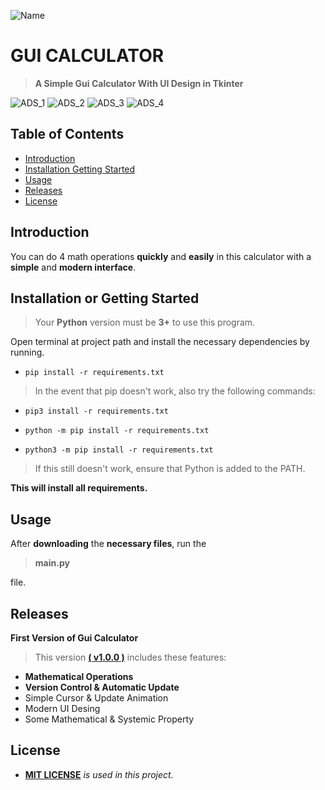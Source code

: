 ![Name](https://user-images.githubusercontent.com/102368077/161375659-afe61e42-ca8f-4472-98cf-b518ffa9ee60.png)

# GUI CALCULATOR

> **A Simple Gui Calculator With UI Design in Tkinter**

![ADS_1](https://user-images.githubusercontent.com/102368077/161375672-a78cbe71-8d1a-4d2d-a803-9405af2f91e7.jpg)
![ADS_2](https://user-images.githubusercontent.com/102368077/161375680-9a7fd620-ed8f-4616-ba71-fb199addf489.jpg)
![ADS_3](https://user-images.githubusercontent.com/102368077/161375687-9106e2aa-084c-474a-affd-85f8dd1220bb.jpg)
![ADS_4](https://user-images.githubusercontent.com/102368077/161375691-7adc6d70-bbd9-4a40-9bf9-09d03ab6b56a.jpg)

## Table of Contents

- [Introduction](#Introduction)
- [Installation Getting Started](#Installation-or-Getting-Started)
- [Usage](#Usage)
- [Releases](#Releases)
- [License](#License)

## Introduction
You can do 4 math operations **quickly** and **easily** in this calculator with a **simple** and **modern interface**.
## Installation or Getting Started
> Your **Python** version must be **3+** to use this program.

Open terminal at project path and install the necessary dependencies by running.
* `pip install -r requirements.txt`

> In the event that pip doesn't work, also try the following commands:
        
* `pip3 install -r requirements.txt`
         
* `python -m pip install -r requirements.txt`
         
* `python3 -m pip install -r requirements.txt`
         
> If this still doesn't work, ensure that Python is added to the PATH.
   
   
**This will install all requirements.**

## Usage

After **downloading** the **necessary files**, run the 

> **main.py**

file.

## Releases
**First Version of Gui Calculator**

> This version [**( v1.0.0 )**](https://github.com/destrochloridium/Gui-Calculator/releases/tag/v1.0.0) includes these features:

- **Mathematical Operations**
- **Version Control & Automatic Update**
- Simple Cursor & Update Animation
- Modern UI Desing
- Some Mathematical & Systemic Property

## License
- **[MIT LICENSE](http://opensource.org/licenses/mit-license.php)** *is used in this project.*

